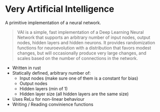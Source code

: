 Very Artificial Intelligence
============================

A primitive implementation of a neural network.

> VAI is a simple, fast implementation of a Deep Learning Neural Network
> that supports an arbitrary number of input nodes, output nodes, hidden layers
> and hidden neurons. It provides randomization functions for neuroevolution
> with a distribution that favors modest changes, but will occasionally produce
> very large changes, and scales based on the number of connections in the
> network.

 * Written in rust
 * Statically defined, arbitrary number of:
   * Input nodes (make sure one of them is a constant for bias)
   * Output nodes
   * Hidden layers (min of 1)
   * Hidden layer size (all hidden layers are the same size)
 * Uses ReLu for non-linear behaviour
 * Writing / Reading convinience functions

